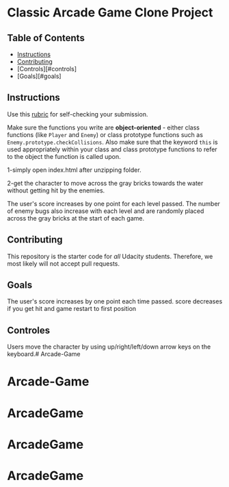 # Classic Arcade Game Clone Project

## Table of Contents

- [Instructions](#instructions)
- [Contributing](#contributing)
- [Controls][#controls]
- [Goals][#goals]
## Instructions


Use this [rubric](https://review.udacity.com/#!/rubrics/15/view) for self-checking your submission.

Make sure the functions you write are **object-oriented** - either class functions (like `Player` and `Enemy`) or class prototype functions such as `Enemy.prototype.checkCollisions`. Also make sure that the keyword `this` is used appropriately within your class and class prototype functions to refer to the object the function is called upon.

1-simply open index.html after unzipping folder.

2-get the character to move across the gray bricks towards the water without getting hit by the enemies.

The user's score increases by one point for each level passed. The number of enemy bugs also increase with each level and are randomly placed across the gray bricks at the start of each game.


## Contributing

This repository is the starter code for _all_ Udacity students. Therefore, we most likely will not accept pull requests.


## Goals

The user's score increases by one point each time passed. score decreases if you get hit and game restart to first position

 
## Controles

Users move the character by using  up/right/left/down arrow keys on the keyboard.# Arcade-Game
# Arcade-Game
# ArcadeGame
# ArcadeGame
# ArcadeGame
